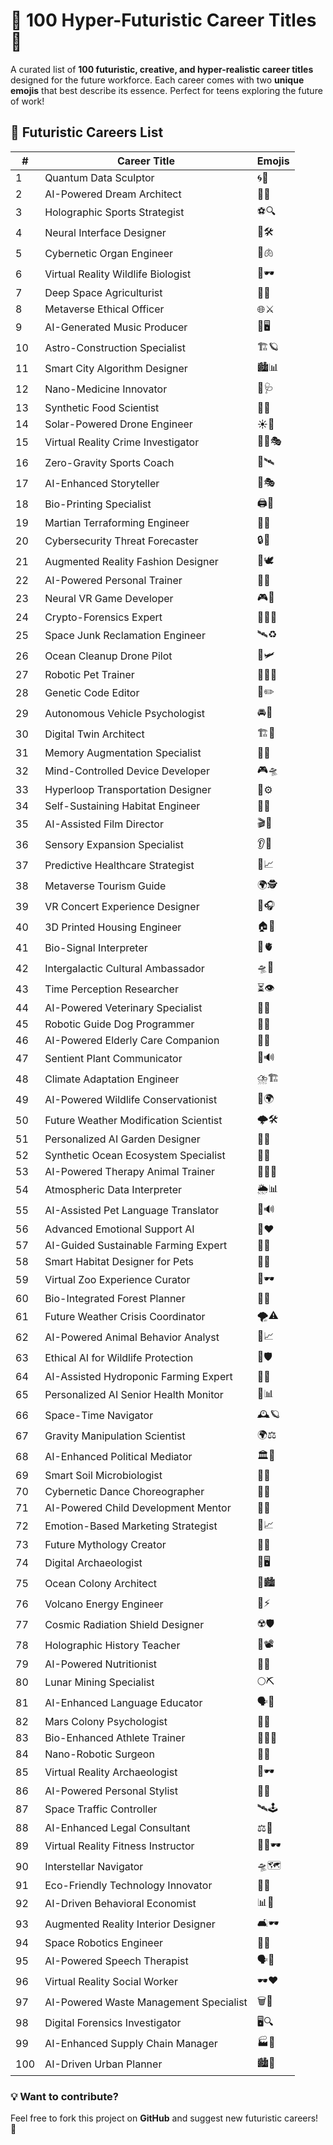 # 🌟 100 Hyper-Futuristic Career Titles 🚀

A curated list of **100 futuristic, creative, and hyper-realistic career titles** designed for the future workforce. Each career comes with two **unique emojis** that best describe its essence. Perfect for teens exploring the future of work!  

## 📜 Futuristic Careers List

| #  | Career Title                              | Emojis  |
|----|------------------------------------------|---------|
| 1  | Quantum Data Sculptor                   | 🌀💾     |
| 2  | AI-Powered Dream Architect              | 🛌🎨     |
| 3  | Holographic Sports Strategist           | ⚽🔍     |
| 4  | Neural Interface Designer               | 🧠🛠️    |
| 5  | Cybernetic Organ Engineer               | 🦾🫁     |
| 6  | Virtual Reality Wildlife Biologist      | 🦒🕶️     |
| 7  | Deep Space Agriculturist                | 🌌🌾     |
| 8  | Metaverse Ethical Officer               | 🌐⚔️     |
| 9  | AI-Generated Music Producer             | 🎼🖥️     |
| 10 | Astro-Construction Specialist           | 🏗️🪐    |
| 11 | Smart City Algorithm Designer           | 🏙️📊     |
| 12 | Nano-Medicine Innovator                 | 🦠🩺     |
| 13 | Synthetic Food Scientist                | 🍣🔬     |
| 14 | Solar-Powered Drone Engineer            | ☀️🚁     |
| 15 | Virtual Reality Crime Investigator      | 🕵️‍♂️🎭  |
| 16 | Zero-Gravity Sports Coach               | 🏀🛰️     |
| 17 | AI-Enhanced Storyteller                 | 📖🎭     |
| 18 | Bio-Printing Specialist                 | 🖨️🦴     |
| 19 | Martian Terraforming Engineer           | 🚀🌋     |
| 20 | Cybersecurity Threat Forecaster         | 🔒📡     |
| 21 | Augmented Reality Fashion Designer      | 👗🕊️     |
| 22 | AI-Powered Personal Trainer             | 💪🤖     |
| 23 | Neural VR Game Developer                | 🎮🧩     |
| 24 | Crypto-Forensics Expert                 | 🕵️‍♀️💎  |
| 25 | Space Junk Reclamation Engineer         | 🛰️♻️     |
| 26 | Ocean Cleanup Drone Pilot               | 🌊🛩️     |
| 27 | Robotic Pet Trainer                     | 🐕‍🦺🤖    |
| 28 | Genetic Code Editor                     | 🧬✏️     |
| 29 | Autonomous Vehicle Psychologist         | 🚘🧠     |
| 30 | Digital Twin Architect                  | 🏗️👤     |
| 31 | Memory Augmentation Specialist          | 🧠📀     |
| 32 | Mind-Controlled Device Developer        | 🎮🛸     |
| 33 | Hyperloop Transportation Designer       | 🚄⚙️     |
| 34 | Self-Sustaining Habitat Engineer        | 🏡🌳     |
| 35 | AI-Assisted Film Director               | 🎬🤯     |
| 36 | Sensory Expansion Specialist            | 👂📡     |
| 37 | Predictive Healthcare Strategist        | 🏥📈     |
| 38 | Metaverse Tourism Guide                 | 🌍🕵️     |
| 39 | VR Concert Experience Designer          | 🎤🎧     |
| 40 | 3D Printed Housing Engineer             | 🏠🔄     |
| 41 | Bio-Signal Interpreter                  | 📡🫀     |
| 42 | Intergalactic Cultural Ambassador       | 🛸🤝     |
| 43 | Time Perception Researcher              | ⏳👁️     |
| 44 | AI-Powered Veterinary Specialist        | 🐾🦴     |
| 45 | Robotic Guide Dog Programmer            | 🦮🤖     |
| 46 | AI-Powered Elderly Care Companion       | 👴🦾     |
| 47 | Sentient Plant Communicator             | 🌿🔊     |
| 48 | Climate Adaptation Engineer             | ⛈️🏗️     |
| 49 | AI-Powered Wildlife Conservationist     | 🦓🌍     |
| 50 | Future Weather Modification Scientist   | 🌩️🛠️     |
| 51 | Personalized AI Garden Designer         | 🌺🤖     |
| 52 | Synthetic Ocean Ecosystem Specialist    | 🌊🐠     |
| 53 | AI-Powered Therapy Animal Trainer       | 🐕‍🦺💖   |
| 54 | Atmospheric Data Interpreter            | 🌦️📊     |
| 55 | AI-Assisted Pet Language Translator     | 🐶🔊     |
| 56 | Advanced Emotional Support AI           | 🤖❤️     |
| 57 | AI-Guided Sustainable Farming Expert    | 🚜🌾     |
| 58 | Smart Habitat Designer for Pets         | 🏡🐾     |
| 59 | Virtual Zoo Experience Curator          | 🦁🕶️     |
| 60 | Bio-Integrated Forest Planner           | 🌳🔬     |
| 61 | Future Weather Crisis Coordinator       | 🌪️⚠️     |
| 62 | AI-Powered Animal Behavior Analyst      | 🦜📈     |
| 63 | Ethical AI for Wildlife Protection      | 🦌🛡️     |
| 64 | AI-Assisted Hydroponic Farming Expert   | 🥦💧     |
| 65 | Personalized AI Senior Health Monitor   | 👵📊     |
| 66 | Space-Time Navigator                    | 🕰️🪐    |
| 67 | Gravity Manipulation Scientist          | 🌍⚖️     |
| 68 | AI-Enhanced Political Mediator          | 🏛️🤖    |
| 69 | Smart Soil Microbiologist               | 🌱🔬     |
| 70 | Cybernetic Dance Choreographer          | 💃🤖    |
| 71 | AI-Powered Child Development Mentor     | 👶🧠     |
| 72 | Emotion-Based Marketing Strategist      | 🥹📈     |
| 73 | Future Mythology Creator                | 📜🌌     |
| 74 | Digital Archaeologist                   | 🏺🖥️     |
| 75 | Ocean Colony Architect                  | 🌊🏙️     |
| 76 | Volcano Energy Engineer                 | 🌋⚡     |
| 77 | Cosmic Radiation Shield Designer        | ☢️🛡️     |
| 78 | Holographic History Teacher             | 🏰📽️     |
| 79 | AI-Powered Nutritionist                 | 🥗🤖     |
| 80 | Lunar Mining Specialist                 | 🌕⛏️     |
| 81 | AI-Enhanced Language Educator           | 🗣️🤖     |
| 82 | Mars Colony Psychologist                | 🚀🧠     |
| 83 | Bio-Enhanced Athlete Trainer            | 🏃‍♀️🧬  |
| 84 | Nano-Robotic Surgeon                    | 🤖🔬     |
| 85 | Virtual Reality Archaeologist           | 🏺🕶️     |
| 86 | AI-Powered Personal Stylist             | 👗🤖     |
| 87 | Space Traffic Controller                | 🛰️🕹️     |
| 88 | AI-Enhanced Legal Consultant            | ⚖️🤖     |
| 89 | Virtual Reality Fitness Instructor      | 🏋️‍♂️🕶️  |
| 90 | Interstellar Navigator                  | 🛸🗺️     |
| 91 | Eco-Friendly Technology Innovator       | 🌱🔧     |
| 92 | AI-Driven Behavioral Economist          | 📊🤖     |
| 93 | Augmented Reality Interior Designer     | 🛋️🕶️     |
| 94 | Space Robotics Engineer                 | 🤖🚀     |
| 95 | AI-Powered Speech Therapist             | 🗣️🤖     |
| 96 | Virtual Reality Social Worker           | 🕶️❤️     |
| 97 | AI-Powered Waste Management Specialist  | 🗑️🤖     |
| 98 | Digital Forensics Investigator          | 🖥️🔍     |
| 99 | AI-Enhanced Supply Chain Manager        | 🏭🤖     |
| 100| AI-Driven Urban Planner                 | 🏙️🤖     |

### 💡 Want to contribute?
Feel free to fork this project on **GitHub** and suggest new futuristic careers! 🚀
